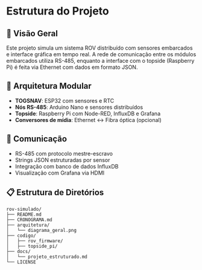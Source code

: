 # Estrutura do Projeto

## 🧭 Visão Geral

Este projeto simula um sistema ROV distribuído com sensores embarcados e interface gráfica em tempo real. A rede de comunicação entre os módulos embarcados utiliza RS-485, enquanto a interface com o topside (Raspberry Pi) é feita via Ethernet com dados em formato JSON.

## 🔌 Arquitetura Modular

- **TOGSNAV**: ESP32 com sensores e RTC
- **Nós RS-485**: Arduino Nano e sensores distribuídos
- **Topside**: Raspberry Pi com Node-RED, InfluxDB e Grafana
- **Conversores de mídia**: Ethernet ↔ Fibra óptica (opcional)

## 📡 Comunicação

- RS-485 com protocolo mestre-escravo
- Strings JSON estruturadas por sensor
- Integração com banco de dados InfluxDB
- Visualização com Grafana via HDMI

## 📋 Estrutura de Diretórios

```
rov-simulado/
├── README.md
├── CRONOGRAMA.md
├── arquitetura/
│   └── diagrama_geral.png
├── codigo/
│   ├── rov_firmware/
│   ├── topside_pi/
├── docs/
│   └── projeto_estruturado.md
└── LICENSE
```
